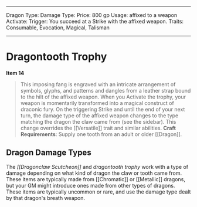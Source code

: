 
---
Dragon Type: 
Damage Type: 
Price: 800 gp
Usage: affixed to a weapon
Activate: 
Trigger: You succeed at a Strike with the affixed weapon.
Traits: Consumable, Evocation, Magical, Talisman

---

# Dragontooth Trophy

**Item 14**

> This imposing fang is engraved with an intricate arrangement of symbols, glyphs, and patterns and dangles from a leather strap bound to the hilt of the affixed weapon. When you Activate the trophy, your weapon is momentarily transformed into a magical construct of draconic fury. On the triggering Strike and until the end of your next turn, the damage type of the affixed weapon changes to the type matching the dragon the claw came from (see the sidebar). This change overrides the [[Versatile]] trait and similar abilities.
**Craft Requirements**: Supply one tooth from an adult or older [[Dragon]].

## Dragon Damage Types

The *[[Dragonclaw Scutcheon]]* and *dragontooth trophy* work with a type of damage depending on what kind of dragon the claw or tooth came from. These items are typically made from [[Chromatic]] or [[Metallic]] dragons, but your GM might introduce ones made from other types of dragons. These items are typically uncommon or rare, and use the damage type dealt by that dragon's breath weapon.
